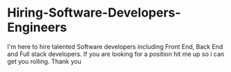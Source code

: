 # Hiring-Software-Developers-Engineers
I'm here to hire talented Software developers including Front End, Back End and Full stack developers. If you are looking for a position hit me up so i can get you rolling. Thank you
